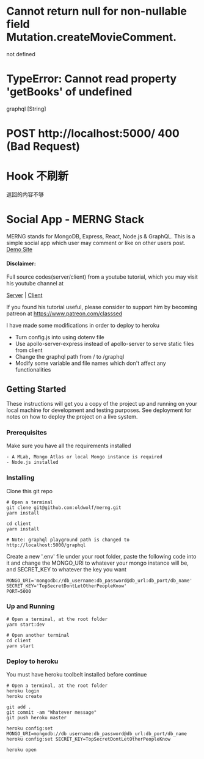 # Cannot return null for non-nullable field Mutation.createMovieComment.

not defined

# TypeError: Cannot read property 'getBooks' of undefined

graphql
[String]

# POST http://localhost:5000/ 400 (Bad Request)

# Hook 不刷新

返回的内容不够

# Social App - MERNG Stack

MERNG stands for MongoDB, Express, React, Node.js & GraphQL. This is a simple social app which user may comment or like on other users post.
[Demo Site](https://mysterious-thicket-27635.herokuapp.com/)

#### Disclaimer:

Full source codes(server/client) from a youtube tutorial, which you may visit his youtube channel at

[Server](https://www.youtube.com/watch?v=YBydg_Ui02Q&list=PLMhAeHCz8S3_CTiWMQhL6YxX7vZ7z84Zo) |
[Client](https://www.youtube.com/watch?v=_DqPiZPKkgY&list=PLMhAeHCz8S3_pgb-j51QnCEhXNj5oyl8n)

If you found his tutorial useful, please consider to support him by becoming patreon at
<https://www.patreon.com/classsed>

I have made some modifications in order to deploy to heroku

- Turn config.js into using dotenv file
- Use apollo-server-express instead of apollo-server to serve static files from client
- Change the graphql path from / to /graphql
- Modify some variable and file names which don't affect any functionalities

## Getting Started

These instructions will get you a copy of the project up and running on your local machine for development and testing purposes. See deployment for notes on how to deploy the project on a live system.

### Prerequisites

Make sure you have all the requirements installed

```
- A MLab, Mongo Atlas or local Mongo instance is required
- Node.js installed
```

### Installing

Clone this git repo

```
# Open a terminal
git clone git@github.com:oldwolf/merng.git
yarn install

cd client
yarn install

# Note: graphql playground path is changed to http://localhost:5000/graphql

```

Create a new '.env' file under your root folder, paste the following code into it and change the MONGO_URI to whatever your mongo instance will be, and SECRET_KEY to whatever the key you want

```
MONGO_URI='mongodb://db_username:db_password@db_url:db_port/db_name'
SECRET_KEY='TopSecretDontLetOtherPeopleKnow'
PORT=5000
```

### Up and Running

```
# Open a terminal, at the root folder
yarn start:dev

# Open another terminal
cd client
yarn start
```

### Deploy to heroku

You must have heroku toolbelt installed before continue

```
# Open a terminal, at the root folder
heroku login
heroku create

git add .
git commit -am "Whatever message"
git push heroku master

heroku config:set MONGO_URI=mongodb://db_username:db_password@db_url:db_port/db_name
heroku config:set SECRET_KEY=TopSecretDontLetOtherPeopleKnow

heroku open
```
